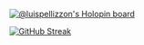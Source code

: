 [![@luispellizzon's Holopin board](https://holopin.io/api/user/board?user=luispellizzon)](https://holopin.io/@luispellizzon)

[![GitHub Streak](http://github-readme-streak-stats.herokuapp.com?user=lhpellizzon&theme=blueberry_duo&hide_border=true&border_radius=7.9&date_format=j%20M%5B%20Y%5D)](https://git.io/streak-stats)
